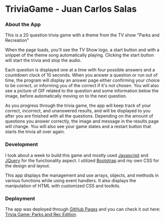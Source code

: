 # TriviaGame - Juan Carlos Salas

### About the App
This is a 20 question trivia game with a theme from the TV show "Parks and Recreation"

When the page loads, you'll see the TV Show logo, a start button and with a snippet of the theme song automatically playing. Clicking the start button will start the trivia and stop the audio.

Each question is displayed one at a time with four possible answers and a countdown clock of 10 seconds. When you answer a question or run out of time, the program will display an answer page either confirming your choice to be correct, or informing you of the correct if it's not chosen. You will also see a picture of GIF related to the question and some information below the image, before automatically moving on to the next question.

As you progress through the trivia game, the app will keep track of your correct, incorrect, and unanswered results, and will be displayed to you after you are finished with all the questions. Depending on the amount of questions you answer correctly, the image and message in the results page will change. You will also see your game states and a restart button that starts the trivia all over again.

### Development
I took about a week to build this game and mostly used [Javascript](https://www.javascript.com/) and [JQuery](https://github.com/jquery/jquery) for the functionality aspect. I utilized [Bootstrap](https://github.com/twbs/bootstrap) and my own CSS for the design and layout.

This app displays the management and use arrays, objects, and methods in various functions while using event handlers. It also displays the manipulation of HTML with customized CSS and toolkits.

### Deployment
The app was deployed through [GitHub Pages](https://pages.github.com/) and you can check it out here: [Trivia Game: Parks and Rec Edition](https://juancsalas.github.io/TriviaGame/)